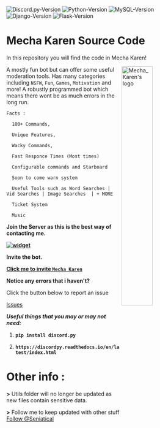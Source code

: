 ![Discord.py-Version](https://img.shields.io/badge/discord.py-1.5.1-blue?style=flat-square)
![Python-Version](https://img.shields.io/badge/python-3.8.6-green?style=flat-square)
![MySQL-Version](https://img.shields.io/badge/MySQL-8.0-blue?style=flat-square)
![Django-Version](https://img.shields.io/badge/Django-3.1.3-blue?style=flat-square)
![Flask-Version](https://img.shields.io/badge/Flask-1.1.2-blue?style=flat-square)

# __Mecha Karen Source Code__
In this repository you will find the code in Mecha Karen!

<img alt="Mecha_Karen's logo" align="right" src="https://cdn.discordapp.com/avatars/740514706858442792/3d4c161d2bfa97ec86cc82102df5cad5.png?size=128" width=40%/>

A mostly fun bot but can offer some useful moderation tools. 
Has many categories including `NSFW`, `Fun`, `Games`, `Motivation` and more!
A robustly programmed bot which means there wont be as much errors in the long run.
```
Facts :

  100+ Commands,
  
  Unique Features,
  
  Wacky Commands,
  
  Fast Responce Times (Most times)
  
  Configurable commands and Starboard
  
  Soon to come warn system
  
  Useful Tools such as Word Searches | Vid Searches | Image Searches  | + MORE
  
  Ticket System
  
  Music
```
**Join the Server as this is the best way of contacting me.**

**[![widget](https://discord.com/api/guilds/740523643980873789/widget.png?style=banner2)](https://discord.gg/Q5mFhUM)**

**Invite the bot.**

**[Click me to invite `Mecha Karen`](https://discord.com/api/oauth2/authorize?client_id=740514706858442792&permissions=8&scope=bot)**

**Notice any errors that i haven't?**

Click the button below to report an issue

<!-- Place this tag where you want the button to render. -->
<a class="github-button" href="https://github.com/Seniatical/Mecha-Karen-Source-Code/issues" data-color-scheme="no-preference: light; light: light; dark: dark;" data-icon="octicon-issue-opened" data-size="large" data-show-count="true" aria-label="Issue Seniatical/Mecha-Karen-Source-Code on GitHub">Issues</a>

**_Useful things that you may or may not need:_**

1. **`pip install discord.py`**

2. **`https://discordpy.readthedocs.io/en/latest/index.html`**

# Other info :
**>** Utils folder will no longer be updated as new files contain sensitive data.

**>** Follow me to keep updated with other stuff <!-- Place this tag where you want the button to render. -->
<a class="github-button" href="https://github.com/Seniatical" data-color-scheme="no-preference: light; light: light; dark: dark;" data-size="large" data-show-count="true" aria-label="Follow @Seniatical on GitHub">Follow @Seniatical</a>


